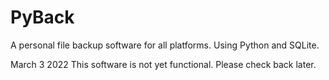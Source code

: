 # PyBack
A personal file backup software for all platforms. Using Python and SQLite.

March 3 2022
This software is not yet functional. Please check back later.
